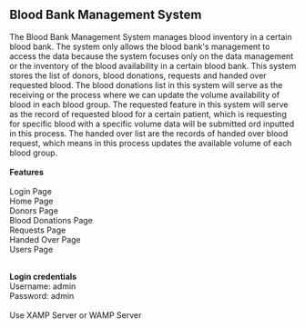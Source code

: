 <h2>Blood Bank Management System</h2>

The Blood Bank Management System manages blood inventory in a certain blood bank. The system only allows the blood bank's management to access the data because the system focuses only on the data management or the inventory of the blood availability in a certain blood bank. This system stores the list of donors, blood donations, requests and handed over requested blood. The blood donations list in this system will serve as the receiving or the process where we can update the volume availability of blood in each blood group. The requested feature in this system will serve as the record of requested blood for a certain patient, which is requesting for specific blood with a specific volume data will be submitted ord inputted in this process. The handed over list are the records of handed over blood request, which means in this process updates the available volume of each blood group.
<br/><br/>
<strong>Features</strong><br/><br/>
Login Page<br/>
Home Page<br/>
Donors Page<br/>
​​​​Blood Donations Page<br/>
Requests Page<br/>
Handed Over Page<br/>
​​​​​​Users Page<br/>
<br/>

<strong>Login credentials</strong><br/>
Username: admin<br/>
Password: admin<br/>
<br/>
Use XAMP Server or WAMP Server